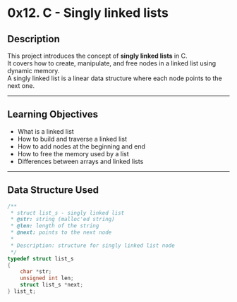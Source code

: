 # 0x12. C - Singly linked lists

## Description

This project introduces the concept of **singly linked lists** in C.  
It covers how to create, manipulate, and free nodes in a linked list using dynamic memory.  
A singly linked list is a linear data structure where each node points to the next one.

---

## Learning Objectives

- What is a linked list
- How to build and traverse a linked list
- How to add nodes at the beginning and end
- How to free the memory used by a list
- Differences between arrays and linked lists

---

## Data Structure Used

```c
/**
 * struct list_s - singly linked list
 * @str: string (malloc'ed string)
 * @len: length of the string
 * @next: points to the next node
 *
 * Description: structure for singly linked list node
 */
typedef struct list_s
{
    char *str;
    unsigned int len;
    struct list_s *next;
} list_t;